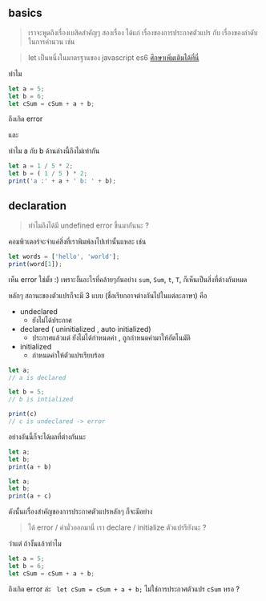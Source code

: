 ## basics
> เราจะพูดถึงเรื่องเบสิคสำคัญๆ สองเรื่อง ได้แก่ เรื่องของการประกาศตัวแปร กับ เรื่องของลำดับในการคำนวน เช่น

> let เป็นหนึ่งในมาตรฐานของ javascript es6 [ศึกษาเพิ่มเติมได้ที่นี่](https://microbenz.in.th/%E0%B8%99%E0%B8%B5%E0%B9%88%E0%B8%9B%E0%B8%B5-2017-%E0%B9%81%E0%B8%A5%E0%B9%89%E0%B8%A7-%E0%B8%A1%E0%B8%B2%E0%B9%80%E0%B8%82%E0%B8%B5%E0%B8%A2%E0%B8%99-es6-%E0%B8%81%E0%B8%B1%E0%B8%99-9dede81e30da)

ทำไม
```javascript
let a = 5;
let b = 6;
let cSum = cSum + a + b;
```
ถึงเกิด error

และ 

ทำไม a กับ b ด้านล่างนี้ถึงไม่เท่ากัน
```javascript
let a = 1 / 5 * 2;
let b = ( 1 / 5 ) * 2;
print('a :' + a + ' b: ' + b); 
```
## declaration
> ทำไมถึงได้มี undefined error ขึ้นมากันนะ ?

คอมพิวเตอร์จะจำแค่สิ่งที่เราพิมพ์ลงไปเท่านั้นแหละ เช่น 
```javascript
let words = ['hello', 'world'];
print(word[1]);
```
เห็น error ใช่มั้ย :) 
เพราะงั้นอะไรที่คล้ายๆกันอย่าง `sum`, `Sum`, `t`, `T`, ก็เห็นเป็นสิ่งที่ต่างกันหมด 

หลักๆ สถานะของตัวแปรก็จะมี 3 แบบ (ชื่อเรียกอาจต่างกันไปในแต่ละภาษา) คือ
* undeclared
  - ยังไม่ได้ประกาศ
* declared ( uninitialized , auto initialized)
  - ประกาศแล้วแต่ ยังไม่ได้กำหนดค่า , ถูกกำหนดค่ามาให้อัตโนมัติ
* initialized 
  - กำหนดค่าให้ตัวแปรเรียบร้อย

```javascript
let a; 
// a is declared

let b = 5; 
// b is intialized

print(c)
// c is undeclared -> error
```

อย่างอันนี้ก็จะได้ผลที่ต่างกันนะ
```javascript
let a;
let b;
print(a + b)

let a;
let b;
print(a + c)
```
ดังนั้นเเรื่องสำคัญของการประกาศตัวแปรหลักๆ ก็จะมีอย่าง
> ได้ error / ค่ามั่วออกมานี่ เรา declare / initialize ตัวแปรรึยังนะ ?

ว่าแต่ ถ้างั้นแล้วทำไม
```javascript
let a = 5;
let b = 6;
let cSum = cSum + a + b;
```
ถึงเกิด error ล่ะ ` let cSum = cSum + a + b;` ไม่ใช่การประกาศตัวแปร `cSum` หรอ ?



